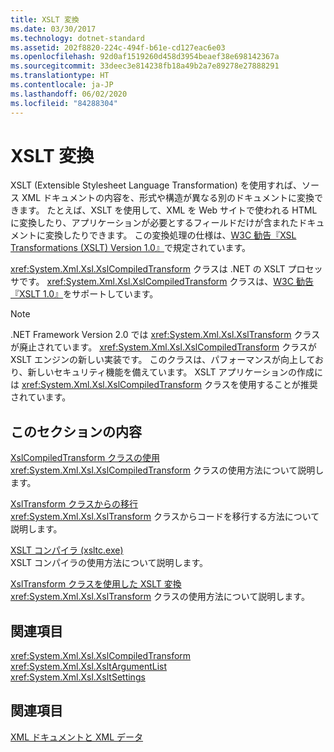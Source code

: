 ```yaml
---
title: XSLT 変換
ms.date: 03/30/2017
ms.technology: dotnet-standard
ms.assetid: 202f8820-224c-494f-b61e-cd127eac6e03
ms.openlocfilehash: 92d0af1519260d458d3954beaef38e698142367a
ms.sourcegitcommit: 33deec3e814238fb18a49b2a7e89278e27888291
ms.translationtype: HT
ms.contentlocale: ja-JP
ms.lasthandoff: 06/02/2020
ms.locfileid: "84288304"
---
```

# <a name="xslt-transformations"></a>XSLT 変換
XSLT (Extensible Stylesheet Language Transformation) を使用すれば、ソース XML ドキュメントの内容を、形式や構造が異なる別のドキュメントに変換できます。 たとえば、XSLT を使用して、XML を Web サイトで使われる HTML に変換したり、アプリケーションが必要とするフィールドだけが含まれたドキュメントに変換したりできます。 この変換処理の仕様は、[W3C 勧告『XSL Transformations (XSLT) Version 1.0』](https://www.w3.org/TR/xslt-10/)で規定されています。  
  
 <xref:System.Xml.Xsl.XslCompiledTransform> クラスは .NET の XSLT プロセッサです。 <xref:System.Xml.Xsl.XslCompiledTransform> クラスは、[W3C 勧告『XSLT 1.0』](https://www.w3.org/TR/xslt-10/)をサポートしています。  
  
> [!NOTE]
> .NET Framework Version 2.0 では <xref:System.Xml.Xsl.XslTransform> クラスが廃止されています。 <xref:System.Xml.Xsl.XslCompiledTransform> クラスが XSLT エンジンの新しい実装です。 このクラスは、パフォーマンスが向上しており、新しいセキュリティ機能を備えています。 XSLT アプリケーションの作成には <xref:System.Xml.Xsl.XslCompiledTransform> クラスを使用することが推奨されています。  
  
## <a name="in-this-section"></a>このセクションの内容  
 [XslCompiledTransform クラスの使用](using-the-xslcompiledtransform-class.md)  
 <xref:System.Xml.Xsl.XslCompiledTransform> クラスの使用方法について説明します。  
  
 [XslTransform クラスからの移行](migrating-from-the-xsltransform-class.md)  
 <xref:System.Xml.Xsl.XslTransform> クラスからコードを移行する方法について説明します。  
  
 [XSLT コンパイラ (xsltc.exe)](xslt-compiler-xsltc-exe.md)  
 XSLT コンパイラの使用方法について説明します。  
  
 [XslTransform クラスを使用した XSLT 変換](xslt-transformations-with-the-xsltransform-class.md)  
 <xref:System.Xml.Xsl.XslTransform> クラスの使用方法について説明します。  
  
## <a name="reference"></a>関連項目  
 <xref:System.Xml.Xsl.XslCompiledTransform>  
 <xref:System.Xml.Xsl.XsltArgumentList>  
 <xref:System.Xml.Xsl.XsltSettings>  
  
## <a name="related-sections"></a>関連項目  
 [XML ドキュメントと XML データ](index.md)
